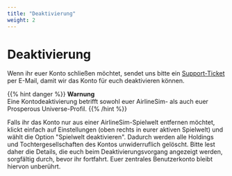 ```yaml
---
title: "Deaktivierung"
weight: 2
---
```


# Deaktivierung

Wenn ihr euer Konto schließen möchtet, sendet uns bitte ein [Support-Ticket](https://www.airlinesim.aero/blog/de/pages/support/) per E-Mail, damit wir das Konto für euch deaktivieren können.

{{% hint danger %}}
**Warnung**  
Eine Kontodeaktivierung betrifft sowohl euer AirlineSim- als auch euer Prosperous Universe-Profil.
{{% /hint %}}

Falls ihr das Konto nur aus einer AirlineSim-Spielwelt entfernen möchtet, klickt einfach auf Einstellungen (oben rechts in eurer aktiven Spielwelt) und wählt die Option "Spielwelt deaktivieren". Dadurch werden alle Holdings und Tochtergesellschaften des Kontos unwiderruflich gelöscht. Bitte lest daher die Details, die euch beim Deaktivierungsvorgang angezeigt werden, sorgfältig durch, bevor ihr fortfahrt. Euer zentrales Benutzerkonto bleibt hiervon unberührt.
